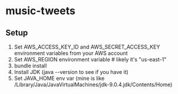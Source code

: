 # music-tweets

## Setup
1. Set AWS_ACCESS_KEY_ID and AWS_SECRET_ACCESS_KEY environment variables from your AWS account
2. Set AWS_REGION environment variable # likely it's "us-east-1"
3. bundle install
4. Install JDK (java --version to see if you have it)
5. Set JAVA_HOME env var (mine is like /Library/Java/JavaVirtualMachines/jdk-9.0.4.jdk/Contents/Home) 
